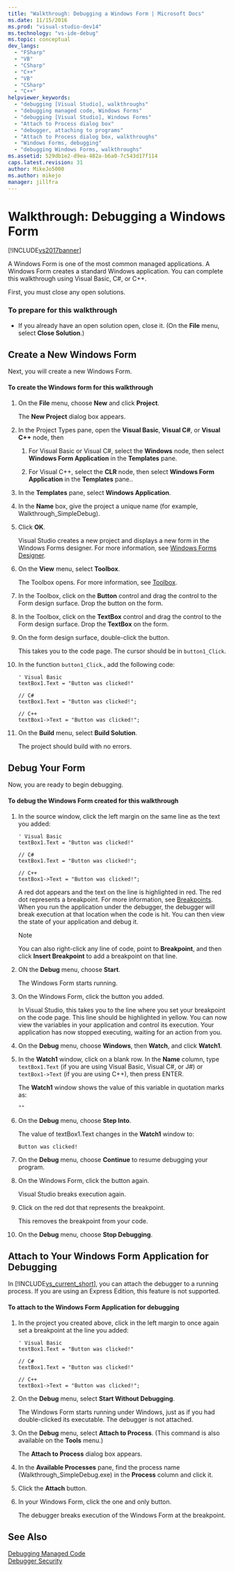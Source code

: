```yaml
---
title: "Walkthrough: Debugging a Windows Form | Microsoft Docs"
ms.date: 11/15/2016
ms.prod: "visual-studio-dev14"
ms.technology: "vs-ide-debug"
ms.topic: conceptual
dev_langs: 
  - "FSharp"
  - "VB"
  - "CSharp"
  - "C++"
  - "VB"
  - "CSharp"
  - "C++"
helpviewer_keywords: 
  - "debugging [Visual Studio], walkthroughs"
  - "debugging managed code, Windows Forms"
  - "debugging [Visual Studio], Windows Forms"
  - "Attach to Process dialog box"
  - "debugger, attaching to programs"
  - "Attach to Process dialog box, walkthroughs"
  - "Windows Forms, debugging"
  - "debugging Windows Forms, walkthroughs"
ms.assetid: 529db1e2-d9ea-482a-b6a0-7c543d17f114
caps.latest.revision: 31
author: MikeJo5000
ms.author: mikejo
manager: jillfra
---
```

# Walkthrough: Debugging a Windows Form
[!INCLUDE[vs2017banner](../includes/vs2017banner.md)]

A Windows Form is one of the most common managed applications. A Windows Form creates a standard Windows application. You can complete this walkthrough using Visual Basic, C#, or C++.  
  
 First, you must close any open solutions.  
  
### To prepare for this walkthrough  
  
- If you already have an open solution open, close it. (On the **File** menu, select **Close Solution**.)  
  
## Create a New Windows Form  
 Next, you will create a new Windows Form.  
  
#### To create the Windows form for this walkthrough  
  
1. On the **File** menu, choose **New** and click **Project**.  
  
     The **New Project** dialog box appears.  
  
2. In the Project Types pane, open the **Visual Basic**, **Visual C#**, or **Visual C++** node, then  
  
    1. For Visual Basic or Visual C#, select the **Windows** node, then select **Windows Form Application** in the **Templates** pane.  
  
    2. For Visual C++, select the **CLR** node, then select **Windows Form Application** in the **Templates** pane..  
  
3. In the **Templates** pane, select **Windows Application**.  
  
4. In the **Name** box, give the project a unique name (for example, Walkthrough_SimpleDebug).  
  
5. Click **OK**.  
  
     Visual Studio creates a new project and displays a new form in the Windows Forms designer. For more information, see [Windows Forms Designer](http://msdn.microsoft.com/3c3d61f8-f36c-4d41-b9c3-398376fabb15).  
  
6. On the **View** menu, select **Toolbox**.  
  
     The Toolbox opens. For more information, see [Toolbox](../ide/reference/toolbox.md).  
  
7. In the Toolbox, click on the **Button** control and drag the control to the Form design surface. Drop the button on the form.  
  
8. In the Toolbox, click on the **TextBox** control and drag the control to the Form design surface. Drop the **TextBox** on the form.  
  
9. On the form design surface, double-click the button.  
  
     This takes you to the code page. The cursor should be in `button1_Click`.  
  
10. In the function `button1_Click`., add the following code:  
  
    ```  
    ' Visual Basic  
    textBox1.Text = "Button was clicked!"  
  
    // C#  
    textBox1.Text = "Button was clicked!";  
  
    // C++  
    textBox1->Text = "Button was clicked!";  
    ```  
  
11. On the **Build** menu, select **Build Solution**.  
  
     The project should build with no errors.  
  
## Debug Your Form  
 Now, you are ready to begin debugging.  
  
#### To debug the Windows Form created for this walkthrough  
  
1. In the source window, click the left margin on the same line as the text you added:  
  
    ```  
    ' Visual Basic  
    textBox1.Text = "Button was clicked!"  
  
    // C#  
    textBox1.Text = "Button was clicked!";  
  
    // C++  
    textBox1->Text = "Button was clicked!";  
    ```  
  
     A red dot appears and the text on the line is highlighted in red. The red dot represents a breakpoint. For more information, see [Breakpoints](http://msdn.microsoft.com/fe4eedc1-71aa-4928-962f-0912c334d583). When you run the application under the debugger, the debugger will break execution at that location when the code is hit. You can then view the state of your application and debug it.  
  
    > [!NOTE]
    >  You can also right-click any line of code, point to **Breakpoint**, and then click **Insert Breakpoint** to add a breakpoint on that line.  
  
2. ON the **Debug** menu, choose **Start**.  
  
     The Windows Form starts running.  
  
3. On the Windows Form, click the button you added.  
  
     In Visual Studio, this takes you to the line where you set your breakpoint on the code page. This line should be highlighted in yellow. You can now view the variables in your application and control its execution. Your application has now stopped executing, waiting for an action from you.  
  
4. On the **Debug** menu, choose **Windows**, then **Watch**, and click **Watch1**.  
  
5. In the **Watch1** window, click on a blank row. In the **Name** column, type `textBox1.Text` (if you are using Visual Basic, Visual C#, or J#) or `textBox1->Text` (if you are using C++), then press ENTER.  
  
     The **Watch1** window shows the value of this variable in quotation marks as:  
  
    ```  
    ""  
    ```  
  
6. On the **Debug** menu, choose **Step Into**.  
  
     The value of textBox1.Text changes in the **Watch1** window to:  
  
    ```  
    Button was clicked!  
    ```  
  
7. On the **Debug** menu, choose **Continue** to resume debugging your program.  
  
8. On the Windows Form, click the button again.  
  
     Visual Studio breaks execution again.  
  
9. Click on the red dot that represents the breakpoint.  
  
     This removes the breakpoint from your code.  
  
10. On the **Debug** menu, choose **Stop Debugging**.  
  
## Attach to Your Windows Form Application for Debugging  
 In [!INCLUDE[vs_current_short](../includes/vs-current-short-md.md)], you can attach the debugger to a running process. If you are using an Express Edition, this feature is not supported.  
  
#### To attach to the Windows Form Application for debugging  
  
1. In the project you created above, click in the left margin to once again set a breakpoint at the line you added:  
  
    ```  
    ' Visual Basic  
    textBox1.Text = "Button was clicked!"  
  
    // C#  
    textBox1.Text = "Button was clicked!"  
  
    // C++  
    textBox1->Text = "Button was clicked!";  
    ```  
  
2. On the **Debug** menu, select **Start Without Debugging**.  
  
     The Windows Form starts running under Windows, just as if you had double-clicked its executable. The debugger is not attached.  
  
3. On the **Debug** menu, select **Attach to Process**. (This command is also available on the **Tools** menu.)  
  
     The **Attach to Process** dialog box appears.  
  
4. In the **Available Processes** pane, find the process name (Walkthrough_SimpleDebug.exe) in the **Process** column and click it.  
  
5. Click the **Attach** button.  
  
6. In your Windows Form, click the one and only button.  
  
     The debugger breaks execution of the Windows Form at the breakpoint.  
  
## See Also  
 [Debugging Managed Code](../debugger/debugging-managed-code.md)   
 [Debugger Security](../debugger/debugger-security.md)
